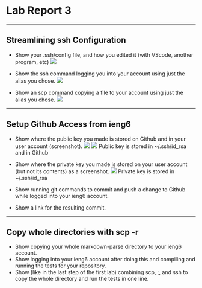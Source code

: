 # Lab Report 3

---

## Streamlining ssh Configuration
- Show your .ssh/config file, and how you edited it (with VScode, another program, etc)
![](https://user-images.githubusercontent.com/103203293/168729579-f408dc01-bf5f-4437-8a19-203229262223.png)

- Show the ssh command logging you into your account using just the alias you chose.
![](https://user-images.githubusercontent.com/103203293/168729737-41516397-9756-41de-8496-0c1e8047ddf0.png)

- Show an scp command copying a file to your account using just the alias you chose.
![](https://user-images.githubusercontent.com/103203293/168730217-b2a2ea63-22c7-4ba4-b756-3a52750b5c70.png)

---

## Setup Github Access from ieng6
- Show where the public key you made is stored on Github and in your user account (screenshot).
![](https://user-images.githubusercontent.com/103203293/168743558-2cf2c17f-9805-4496-b078-9560bb353c1b.png)
![](https://user-images.githubusercontent.com/103203293/168743696-aae8047d-079c-45dd-8dc6-9a52c18ea140.png)
Public key is stored in ~/.ssh/id_rsa and in Github

- Show where the private key you made is stored on your user account (but not its contents) as a screenshot.
![](https://user-images.githubusercontent.com/103203293/168743849-f85e6719-2eb4-4b7c-9138-1d5c094ea62c.png)
Private key is stored in ~/.ssh/id_rsa

- Show running git commands to commit and push a change to Github while logged into your ieng6 account.


- Show a link for the resulting commit.

---

## Copy whole directories with scp -r
- Show copying your whole markdown-parse directory to your ieng6 account.
- Show logging into your ieng6 account after doing this and compiling and running the tests for your repository.
- Show (like in the last step of the first lab) combining scp, ;, and ssh to copy the whole directory and run the tests in one line.

